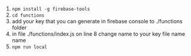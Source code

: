 1) `npm install -g firebase-tools`
2) `cd functions`
3) add your key that you can generate in firebase console to ./functions folder
4) in file ./functions/index.js on line 8 change name to your key file name name
5) `npm run local`